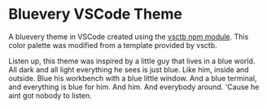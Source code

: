 # Bluevery VSCode Theme 
A bluevery theme in VSCode created using the [vsctb npm module](https://www.npmjs.com/package/vsctb). This color palette was modified from a template provided by vsctb.

Listen up, this theme was inspired by a little guy that lives in a blue world. All dark and all light everything he sees is just blue. Like him, inside and outside. Blue his workbench with a blue little window. And a blue terminal, and everything is blue for him. And him. And everybody around. 'Cause he aint got nobody to listen.